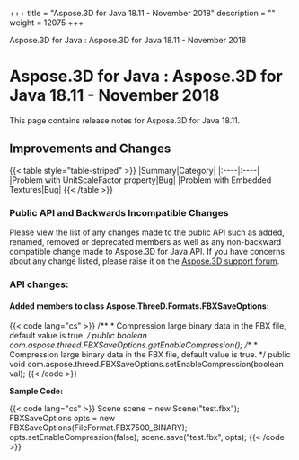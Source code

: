 +++
title = "Aspose.3D for Java 18.11 - November 2018" 
description = "" 
weight = 12075 
+++

Aspose.3D for Java : Aspose.3D for Java 18.11 - November 2018  

# Aspose.3D for Java : Aspose.3D for Java 18.11 - November 2018


This page contains release notes for Aspose.3D for Java 18.11.

## Improvements and Changes

{{< table style="table-striped" >}}
|Summary|Category|
|:----|:----|
|Problem with UnitScaleFactor property|Bug|
|Problem with Embedded Textures|Bug|
{{< /table >}}

### Public API and Backwards Incompatible Changes

Please view the list of any changes made to the public API such as added, renamed, removed or deprecated members as well as any non-backward compatible change made to Aspose.3D for Java API. If you have concerns about any change listed, please raise it on the [Aspose.3D support forum](https://forum.aspose.com/c/3d).

### API changes:

#### Added members to class Aspose.ThreeD.Formats.FBXSaveOptions:

{{< code lang="cs" >}}
    /**
     * Compression large binary data in the FBX file, default value is true.
     */
    public boolean com.aspose.threed.FBXSaveOptions.getEnableCompression();
    /**
     * Compression large binary data in the FBX file, default value is true.
     */
    public void com.aspose.threed.FBXSaveOptions.setEnableCompression(boolean val);
{{< /code >}}

**Sample Code:**

{{< code lang="cs" >}}
    Scene scene = new Scene("test.fbx");
    FBXSaveOptions opts = new FBXSaveOptions(FileFormat.FBX7500_BINARY);
    opts.setEnableCompression(false);
    scene.save("test.fbx", opts);
{{< /code >}}

